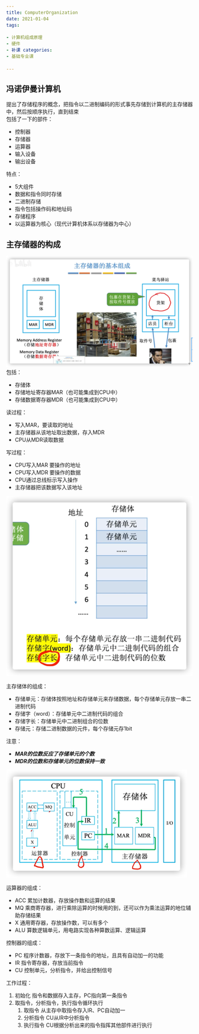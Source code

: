 ```yaml
---
title: ComputerOrganization  
date: 2021-01-04  
tags:

- 计算机组成原理
- 硬件
- 补课 categories:
- 基础专业课

---
```


## 冯诺伊曼计算机

提出了存储程序的概念，把指令以二进制编码的形式事先存储到计算机的主存储器中，然后按顺序执行，直到结束  
包括了一下的部件：

- 控制器
- 存储器
- 运算器
- 输入设备
- 输出设备

特点：

- 5大组件
- 数据和指令同时存储
- 二进制存储
- 指令包括操作码和地址码
- 存储程序
- 以运算器为核心（现代计算机体系以存储器为中心）

## 主存储器的构成

![主存储器][1]
包括：

- 存储体
- 存储地址寄存器MAR（也可能集成到CPU中）
- 存储数据寄存器MDR（也可能集成到CPU中）

读过程：

- 写入MAR，要读取的地址
- 主存储器从该地址取出数据，存入MDR
- CPU从MDR读取数据

写过程：

- CPU写入MAR 要操作的地址
- CPU写入MDR 要操作的数据
- CPU通过总线标示写入操作
- 主存储器把该数据写入该地址

![主存储体][2]

主存储体的组成：

- 存储单元：存储体按照地址和存储单元来存储数据，每个存储单元存放一串二进制代码
- 存储字（word）：存储单元中二进制代码的组合
- 存储字长：存储单元中二进制组合的位数
- 存储元：存储二进制数据的元件，每个存储元存1bit

注意：

- ***MAR的位数反应了存储单元的个数***
- ***MDR的位数和存储单元的位数保持一致***

![运算器与控制器][3]

运算器的组成：

- ACC 累加计数器，存放操作数和运算的结果
- MQ 乘商寄存器，进行乘除运算的时候用的到，还可以作为乘法运算的地位辅助存储结果
- X 通用寄存器，存放操作数，可以有多个
- ALU 算数逻辑单元，用电路实现各种算数运算、逻辑运算

控制器的组成：

- PC 程序计数器，存放下一条指令的地址，且具有自动加一的功能
- IR 指令寄存器，存放当前指令
- CU 控制单元，分析指令，并给出控制信号

工作过程：

1. 初始化 指令和数据存入主存，PC指向第一条指令
2. 取指令，分析指令，执行指令循环执行
    1. 取指令 从主存中取指令存入IR、PC自动加一
    2. 分析指令 CU从IR中分析指令
    3. 执行指令 CU根据分析出来的指令指挥其他部件进行执行
    




[1]: /images/picture/MainMemory.png

[2]: /images/picture/MainMemoryBody.png

[3]: /images/picture/ArithmeticUnit&ControllerUnit.png
